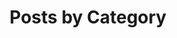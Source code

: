 ---
title: "Posts by Category"
layout: categories
permalink: /categories/
sitemap: false
author_profile: true
header:
  image: /assets/images/banners/banner_06.png
---